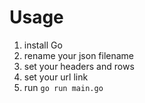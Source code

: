 # Usage

1. install Go
2. rename your json filename
3. set your headers and rows
4. set your url link
5. run ``go run main.go``